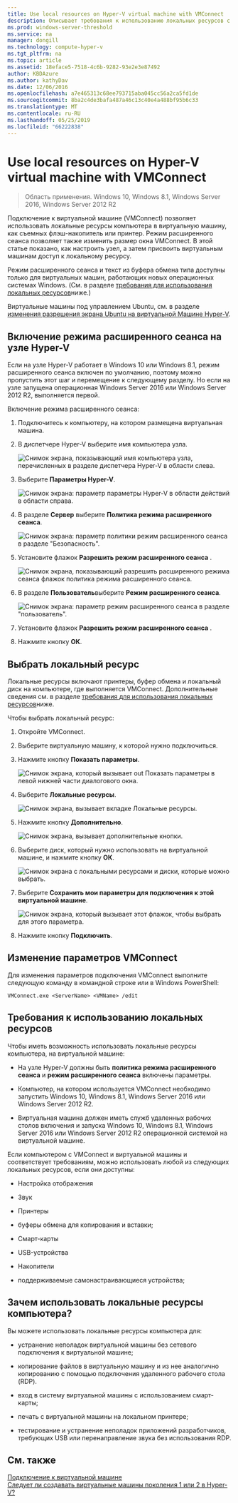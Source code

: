 ```yaml
---
title: Use local resources on Hyper-V virtual machine with VMConnect
description: Описывает требования к использованию локальных ресурсов с вложенной виртуализацией
ms.prod: windows-server-threshold
ms.service: na
manager: dongill
ms.technology: compute-hyper-v
ms.tgt_pltfrm: na
ms.topic: article
ms.assetid: 18eface5-7518-4c6b-9282-93e2e3e87492
author: KBDAzure
ms.author: kathyDav
ms.date: 12/06/2016
ms.openlocfilehash: a7e465313c68ee793715aba045cc56a2ca5fd1de
ms.sourcegitcommit: 8ba2c4de3bafa487a46c13c40e4a488bf95b6c33
ms.translationtype: MT
ms.contentlocale: ru-RU
ms.lasthandoff: 05/25/2019
ms.locfileid: "66222838"
---
```

# <a name="use-local-resources-on-hyper-v-virtual-machine-with-vmconnect"></a>Use local resources on Hyper-V virtual machine with VMConnect

>Область применения. Windows 10, Windows 8.1, Windows Server 2016, Windows Server 2012 R2

Подключение к виртуальной машине (VMConnect) позволяет использовать локальные ресурсы компьютера в виртуальную машину, как съемных флэш-накопитель или принтер. Режим расширенного сеанса позволяет также изменить размер окна VMConnect. В этой статье показано, как настроить узел, а затем присвоить виртуальным машинам доступ к локальному ресурсу.

Режим расширенного сеанса и текст из буфера обмена типа доступны только для виртуальных машин, работающих новых операционных системах Windows. \(См. в разделе [требования для использования локальных ресурсов](#requirements-for-using-local-resources)ниже.\) 

Виртуальные машины под управлением Ubuntu, см. в разделе [изменения разрешения экрана Ubuntu на виртуальной Машине Hyper-V](https://blogs.msdn.microsoft.com/virtual_pc_guy/2014/09/19/changing-ubuntu-screen-resolution-in-a-hyper-v-vm/). 
  
## <a name="turn-on-enhanced-session-mode-on-a-hyper-v-host"></a>Включение режима расширенного сеанса на узле Hyper-V  
Если на узле Hyper-V работает в Windows 10 или Windows 8.1, режим расширенного сеанса включен по умолчанию, поэтому можно пропустить этот шаг и перемещение к следующему разделу. Но если на узле запущена операционная Windows Server 2016 или Windows Server 2012 R2, выполняется первой. 
  
Включение режима расширенного сеанса:

1.  Подключитесь к компьютеру, на котором размещена виртуальная машина.  
  
2.  В диспетчере Hyper-V выберите имя компьютера узла.  
  
    ![Снимок экрана, показывающий имя компьютера узла, перечисленных в разделе диспетчера Hyper-V в области слева.](media/Hyper-V-HyperVManager-HostNameSelected.png)  
  
3.  Выберите **Параметры Hyper-V**.  
  
    ![Снимок экрана: параметр параметры Hyper-V в области действий в области справа.](media/HyperV-ActionsHyperVSettings.png)  
  
4.  В разделе **Сервер** выберите **Политика режима расширенного сеанса**.  
  
    ![Снимок экрана: параметр политики режим расширенного сеанса в разделе "Безопасность".](media/Hyper-V-Settings-ServerEnhancedSessionModePolicy.png)  
  
5.  Установите флажок **Разрешить режим расширенного сеанса** .  
  
    ![Снимок экрана, показывающий разрешить расширенного режима сеанса флажок политика режима расширенного сеанса.](media/Hyper-V-Settings-EnhancedSessionModePolicyCheckBox.png)  
  
6.  В разделе **Пользователь**выберите **Режим расширенного сеанса**.  
  
    ![Снимок экрана: параметр режим расширенного сеанса в разделе "пользователь". ](media/Hyper-V-Settings-UserEnhancedSessionMode.png)  
  
7.  Установите флажок **Разрешить режим расширенного сеанса** .  
  
8.  Нажмите кнопку **ОК**.  
  
## <a name="choose-a-local-resource"></a>Выбрать локальный ресурс

Локальные ресурсы включают принтеры, буфер обмена и локальный диск на компьютере, где выполняется VMConnect. Дополнительные сведения см. в разделе [требования для использования локальных ресурсов](#requirements-for-using-local-resources)ниже.  
  
Чтобы выбрать локальный ресурс:
  
1.  Откройте VMConnect.  
  
2.  Выберите виртуальную машину, к которой нужно подключиться.  
  
3.  Нажмите кнопку **Показать параметры**.  
  
    ![Снимок экрана, который вызывает out Показать параметры в левой нижней части диалогового окна.](media/HyperV-VMConnect-DisplayConfig.png)  
  
4.  Выберите **Локальные ресурсы**.  
  
    ![Снимок экрана, вызывает вкладке Локальные ресурсы.](media/HyperV-VMConnect-DisplayConfig-LocalResources.png)  
  
5.  Нажмите кнопку **Дополнительно**.  
  
    ![Снимок экрана, вызывает дополнительные кнопки.](media/HyperV-VMConnect-DisplayConfig-LocalResourcesMore.png)  
  
6.  Выберите диск, который нужно использовать на виртуальной машине, и нажмите кнопку **ОК**.  
  
    ![Снимок экрана с локальными ресурсами и диски, которые можно выбрать.](media/HyperV-VMConnect-Settings-LocalResourcesDrives.png)  
  
7.  Выберите **Сохранить мои параметры для подключения к этой виртуальной машине**.  
  
    ![Снимок экрана, который вызывает этот флажок, чтобы выбрать для этого параметра.](media/HyperV-VMConnect-SaveSettings.png)  
  
8.  Нажмите кнопку **Подключить**.  
  
## <a name="edit-vmconnect-settings"></a>Изменение параметров VMConnect

Для изменения параметров подключения VMConnect выполните следующую команду в командной строке или в Windows PowerShell:  
  
`VMConnect.exe <ServerName> <VMName> /edit`  
  
## <a name="requirements-for-using-local-resources"></a>Требования к использованию локальных ресурсов

Чтобы иметь возможность использовать локальные ресурсы компьютера, на виртуальной машине:  
  
-   На узле Hyper-V должны быть **политика режима расширенного сеанса** и **режим расширенного сеанса** включены параметры.  
  
-   Компьютер, на котором используется VMConnect необходимо запустить Windows 10, Windows 8.1, Windows Server 2016 или Windows Server 2012 R2.  
  
-   Виртуальная машина должен иметь служб удаленных рабочих столов включения и запуска Windows 10, Windows 8.1, Windows Server 2016 или Windows Server 2012 R2 операционной системой на виртуальной машине.  
  
Если компьютером с VMConnect и виртуальной машины и соответствует требованиям, можно использовать любой из следующих локальных ресурсов, если они доступны:  
  
-   Настройка отображения  
  
-   Звук
  
-   Принтеры  
  
-   буферы обмена для копирования и вставки;  
  
-   Смарт-карты  
  
-   USB-устройства  
  
-   Накопители  
  
-   поддерживаемые самонастраивающиеся устройства;  
  
## <a name="why-use-a-computers-local-resources"></a>Зачем использовать локальные ресурсы компьютера?
Вы можете использовать локальные ресурсы компьютера для:  
  
-   устранение неполадок виртуальной машины без сетевого подключения к виртуальной машине;  
  
-   копирование файлов в виртуальную машину и из нее аналогично копированию с помощью подключения удаленного рабочего стола (RDP).  
  
-   вход в систему виртуальной машины с использованием смарт-карты;  
  
-   печать с виртуальной машины на локальном принтере;  
  
-   тестирование и устранение неполадок приложений разработчиков, требующих USB или перенаправление звука без использования RDP.  
  
## <a name="see-also"></a>См. также  
[Подключение к виртуальной машине](https://technet.microsoft.com/library/cc742407.aspx)  
[Следует ли создавать виртуальные машины поколения 1 или 2 в Hyper-V?](../plan/Should-I-create-a-generation-1-or-2-virtual-machine-in-Hyper-V.md)



